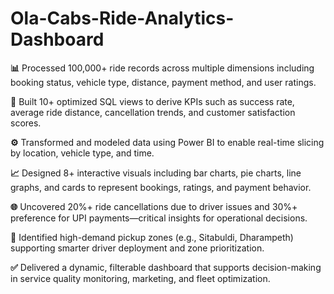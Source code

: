 # Ola-Cabs-Ride-Analytics-Dashboard

**📊** Processed 100,000+ ride records across multiple dimensions including booking status, vehicle type, distance, payment method, and user ratings.

**🧮** Built 10+ optimized SQL views to derive KPIs such as success rate, average ride distance, cancellation trends, and customer satisfaction scores.

**⚙️** Transformed and modeled data using Power BI to enable real-time slicing by location, vehicle type, and time.

**📈** Designed 8+ interactive visuals including bar charts, pie charts, line graphs, and cards to represent bookings, ratings, and payment behavior.

**🌐** Uncovered 20%+ ride cancellations due to driver issues and 30%+ preference for UPI payments—critical insights for operational decisions.

**🧠** Identified high-demand pickup zones (e.g., Sitabuldi, Dharampeth) supporting smarter driver deployment and zone prioritization.

**✅** Delivered a dynamic, filterable dashboard that supports decision-making in service quality monitoring, marketing, and fleet optimization.
